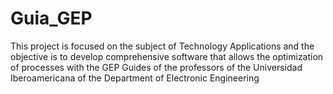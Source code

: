 # Guia_GEP
This project is focused on the subject of Technology Applications and the objective is to develop comprehensive software that allows the optimization of processes with the GEP Guides of the professors of the Universidad Iberoamericana of the Department of Electronic Engineering
